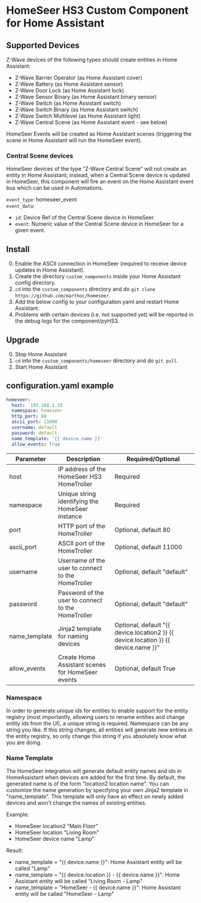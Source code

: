 # HomeSeer HS3 Custom Component for Home Assistant

## Supported Devices

Z-Wave devices of the following types should create entities in Home Assistant:
- Z-Wave Barrier Operator (as Home Assistant cover)
- Z-Wave Battery (as Home Assistant sensor)
- Z-Wave Door Lock (as Home Assistant lock)
- Z-Wave Sensor Binary (as Home Assistant binary sensor)
- Z-Wave Switch (as Home Assistant switch)
- Z-Wave Switch Binary (as Home Assistant switch)
- Z-Wave Switch Multilevel (as Home Assistant light)
- Z-Wave Central Scene (as Home Assistant event - see below)

HomeSeer Events will be created as Home Assistant scenes (triggering the scene in Home Assistant will run the HomeSeer event).

### Central Scene devices

HomeSeer devices of the type "Z-Wave Central Scene" will not create an entity in Home Assistant; instead, when a Central Scene device is updated in HomeSeer, this component will fire an event on the Home Assistant event bus which can be used in Automations.

`event_type`: homeseer_event  
`event_data`:
- `id`: Device Ref of the Central Scene device in HomeSeer.
- `event`: Numeric value of the Central Scene device in HomeSeer for a given event.

## Install

0. Enable the ASCII connection in HomeSeer (required to receive device updates in Home Assistant).
1. Create the directory `custom_components` inside your Home Assistant config directory.
2. `cd` into the `custom_components` directory and do `git clone https://github.com/marthoc/homeseer`.
3. Add the below config to your configuration.yaml and restart Home Assistant.
4. Problems with certain devices (i.e. not supported yet) will be reported in the debug logs for the component/pyHS3.

## Upgrade

0. Stop Home Assistant
1. `cd` into the `custom_components/homeseer` directory and do `git pull`.
2. Start Home Assistant

## configuration.yaml example

```yaml
homeseer:
  host:  192.168.1.10
  namespace: homeseer
  http_port: 80
  ascii_port: 11000
  username: default
  password: default
  name_template: '{{ device.name }}'
  allow_events: True
```
|Parameter|Description|Required/Optional|
|---------|-----------|-----------------|
|host|IP address of the HomeSeer HS3 HomeTroller|Required|
|namespace|Unique string identifying the HomeSeer instance|Required|
|port|HTTP port of the HomeTroller|Optional, default 80|
|ascii_port|ASCII port of the HomeTroller|Optional, default 11000|
|username|Username of the user to connect to the HomeTroller|Optional, default "default"|
|password|Password of the user to connect to the HomeTroller|Optional, default "default"|
|name_template|Jinja2 template for naming devices|Optional, default "{{ device.location2 }} {{ device.location }} {{ device.name }}"|
|allow_events|Create Home Assistant scenes for HomeSeer events|Optional, default True|

### Namespace
In order to generate unique ids for entities to enable support for the entity registry (most importantly, allowing users to rename entities and change entity ids from the UI), a unique string is required. Namespace can be any string you like. If this string changes, all entities will generate new entries in the entity registry, so only change this string if you absolutely know what you are doing.

### Name Template

The HomeSeer integration will generate default entity names and ids in HomeAssistant when devices are added for the first time.
By default, the generated name is of the form "location2 location name". You can customize the name generation by 
specifying your own Jinja2 template in "name_template". This template will only have an effect on newly added devices and
won't change the names of existing entities.

Example:
- HomeSeer location2 "Main Floor"
- HomeSeer location "Living Room"
- HomeSeer device name "Lamp"

Result:
- name_template = "{{ device.name }}": Home Assistant entity will be called "Lamp"
- name_template = "{{ device.location }} - {{ device.name }}": Home Assistant entity will be called "Living Room - Lamp"
- name_template = "HomeSeer - {{ device.name }}": Home Assistant entity will be called "HomeSeer - Lamp"

